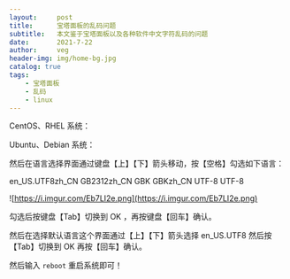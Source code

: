 ```yaml
---
layout:     post
title:      宝塔面板的乱码问题
subtitle:   本文鉴于宝塔面板以及各种软件中文字符乱码的问题
date:       2021-7-22
author:     veg
header-img: img/home-bg.jpg
catalog: true
tags:
    - 宝塔面板
    - 乱码
    - linux
---
```

CentOS、RHEL 系统：

Ubuntu、Debian 系统：

然后在语言选择界面通过键盘【上】【下】箭头移动，按【空格】勾选如下语言：

en_US.UTF8zh_CN GB2312zh_CN GBK GBKzh_CN UTF-8 UTF-8

![https://i.imgur.com/Eb7LI2e.png](https://i.imgur.com/Eb7LI2e.png)

勾选后按键盘【Tab】切换到 OK ，再按键盘【回车】确认。

然后在选择默认语言这个界面通过【上】【下】箭头选择 en_US.UTF8 然后按【Tab】切换到 OK 再按【回车】确认。

然后输入 `reboot` 重启系统即可！